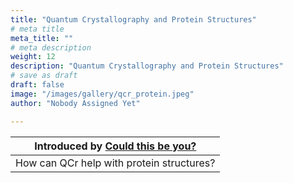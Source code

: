 ```yaml
---
title: "Quantum Crystallography and Protein Structures"
# meta title
meta_title: ""
# meta description
weight: 12
description: "Quantum Crystallography and Protein Structures"
# save as draft
draft: false
image: "/images/gallery/qcr_protein.jpeg"
author: "Nobody Assigned Yet"

---
```


Introduced by [Could this be you?](/authors/nobody-assigned-yet)|
|:---:|
|How can QCr help with protein structures?|